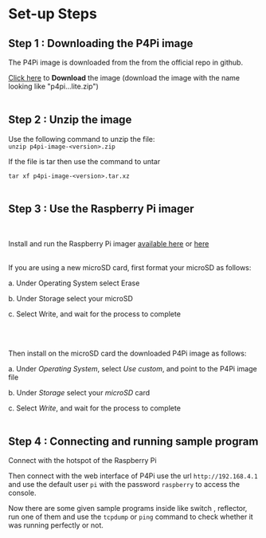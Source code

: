 # Set-up Steps

## Step 1 : Downloading the P4Pi image

The P4Pi image is downloaded from the from the official repo in github.

[Click here](https://github.com/p4lang/p4pi/releases/tag/sigcomm2022) to **Download** the image (download the image with the name looking like "p4pi...lite.zip")
</br>
</br>

## Step 2 : Unzip the image

Use the following command to unzip the file:\
`unzip p4pi-image-<version>.zip`
</br>

If the file is tar then use the command to untar

`tar xf p4pi-image-<version>.tar.xz`
</br>
</br>

## Step 3 : Use the Raspberry Pi imager

</br>

Install and run the Raspberry Pi imager [ available here](https://www.raspberrypi.com/software/) or [here](https://github.com/raspberrypi/rpi-imager/releases)
</br>
</br>

If you are using a new microSD card, first format your microSD as follows:

a. Under Operating System select Erase

b. Under Storage select your microSD

c. Select Write, and wait for the process to complete

</br>
</br>

Then install on the microSD card the downloaded P4Pi image as follows:

a. Under _Operating System_, select _Use custom_, and point to the P4Pi image file

b. Under _Storage_ select your _microSD_ card

c. Select _Write_, and wait for the process to complete
</br>
</br>

## Step 4 : Connecting and running sample program

Connect with the hotspot of the Raspberry Pi

Then connect with the web interface of P4Pi use the url `http://192.168.4.1` and use the default user `pi` with the password `raspberry` to access the console.

Now there are some given sample programs inside like switch , reflector, run one of them and use the `tcpdump` or `ping` command to check whether it was running perfectly or not.
